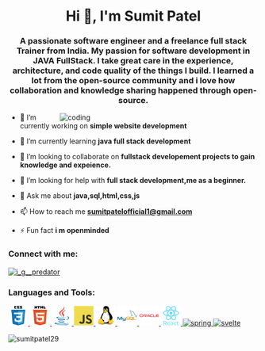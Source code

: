 <h1 align="center">Hi 👋, I'm Sumit Patel</h1>
<h3 align="center">A passionate software engineer and a freelance full stack Trainer from India. My passion for software development in JAVA FullStack. I take great care in the experience, architecture, and code quality of the things I build. I learned a lot from the open-source community and i love how collaboration and knowledge sharing happened through open-source.</h3>

<img align="right" alt="coding" width="400" src="https://physicsgurukul.com/wp-content/uploads/2019/02/character-1.gif">

- 🔭 I’m currently working on **simple website development**

- 🌱 I’m currently learning **java full stack development**

- 👯 I’m looking to collaborate on **fullstack developement projects to gain knowledge and expeience.**

- 🤝 I’m looking for help with **full stack development,me as a beginner.**

- 💬 Ask me about **java,sql,html,css,js**

- 📫 How to reach me **sumitpatelofficial1@gmail.com**

- ⚡ Fun fact **i m openminded**

<h3 align="left">Connect with me:</h3>
<p align="left">
<a href="https://instagram.com/i_g__predator" target="blank"><img align="center" src="https://raw.githubusercontent.com/rahuldkjain/github-profile-readme-generator/master/src/images/icons/Social/instagram.svg" alt="i_g__predator" height="30" width="40" /></a>
</p>

<h3 align="left">Languages and Tools:</h3>
<p align="left"> <a href="https://www.w3schools.com/css/" target="_blank" rel="noreferrer"> <img src="https://raw.githubusercontent.com/devicons/devicon/master/icons/css3/css3-original-wordmark.svg" alt="css3" width="40" height="40"/> </a> <a href="https://www.w3.org/html/" target="_blank" rel="noreferrer"> <img src="https://raw.githubusercontent.com/devicons/devicon/master/icons/html5/html5-original-wordmark.svg" alt="html5" width="40" height="40"/> </a> <a href="https://www.java.com" target="_blank" rel="noreferrer"> <img src="https://raw.githubusercontent.com/devicons/devicon/master/icons/java/java-original.svg" alt="java" width="40" height="40"/> </a> <a href="https://developer.mozilla.org/en-US/docs/Web/JavaScript" target="_blank" rel="noreferrer"> <img src="https://raw.githubusercontent.com/devicons/devicon/master/icons/javascript/javascript-original.svg" alt="javascript" width="40" height="40"/> </a> <a href="https://www.linux.org/" target="_blank" rel="noreferrer"> <img src="https://raw.githubusercontent.com/devicons/devicon/master/icons/linux/linux-original.svg" alt="linux" width="40" height="40"/> </a> <a href="https://www.mysql.com/" target="_blank" rel="noreferrer"> <img src="https://raw.githubusercontent.com/devicons/devicon/master/icons/mysql/mysql-original-wordmark.svg" alt="mysql" width="40" height="40"/> </a> <a href="https://www.oracle.com/" target="_blank" rel="noreferrer"> <img src="https://raw.githubusercontent.com/devicons/devicon/master/icons/oracle/oracle-original.svg" alt="oracle" width="40" height="40"/> </a> <a href="https://reactjs.org/" target="_blank" rel="noreferrer"> <img src="https://raw.githubusercontent.com/devicons/devicon/master/icons/react/react-original-wordmark.svg" alt="react" width="40" height="40"/> </a> <a href="https://spring.io/" target="_blank" rel="noreferrer"> <img src="https://www.vectorlogo.zone/logos/springio/springio-icon.svg" alt="spring" width="40" height="40"/> </a> <a href="https://svelte.dev" target="_blank" rel="noreferrer"> <img src="https://upload.wikimedia.org/wikipedia/commons/1/1b/Svelte_Logo.svg" alt="svelte" width="40" height="40"/> </a> </p>

<p><img align="center" src="https://github-readme-stats.vercel.app/api/top-langs?username=sumitpatel29&show_icons=true&locale=en&layout=compact" alt="sumitpatel29" /></p>

